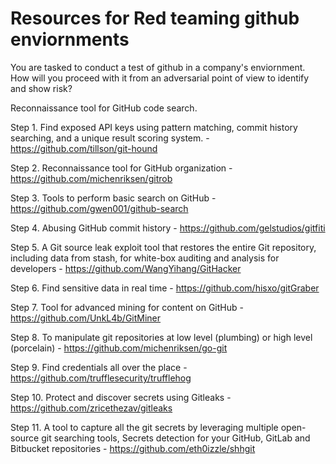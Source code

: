 # Resources for Red teaming github enviornments
You are tasked to conduct a test of github in a company's enviornment. How will you proceed with it from an adversarial point of view to identify and show risk?

Reconnaissance tool for GitHub code search. 

Step 1. Find exposed API keys using pattern matching, commit history searching, and a unique result scoring system. - https://github.com/tillson/git-hound

Step 2. Reconnaissance tool for GitHub organization - https://github.com/michenriksen/gitrob

Step 3. Tools to perform basic search on GitHub - https://github.com/gwen001/github-search

Step 4. Abusing GitHub commit history - https://github.com/gelstudios/gitfiti

Step 5. A Git source leak exploit tool that restores the entire Git repository, including data from stash, for white-box auditing and analysis for developers - https://github.com/WangYihang/GitHacker

Step 6. Find sensitive data in real time - https://github.com/hisxo/gitGraber

Step 7. Tool for advanced mining for content on GitHub - https://github.com/UnkL4b/GitMiner

Step 8. To manipulate git repositories at low level (plumbing) or high level (porcelain) - https://github.com/michenriksen/go-git

Step 9. Find credentials all over the place - https://github.com/trufflesecurity/trufflehog

Step 10. Protect and discover secrets using Gitleaks - https://github.com/zricethezav/gitleaks

Step 11.  A tool to capture all the git secrets by leveraging multiple open-source git searching tools, Secrets detection for your GitHub, GitLab and Bitbucket repositories - https://github.com/eth0izzle/shhgit
